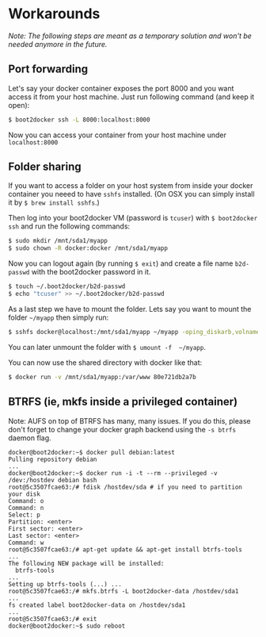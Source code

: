 Workarounds
===========

*Note: The following steps are meant as a temporary solution and won't be needed anymore in the future.*

## Port forwarding

Let's say your docker container exposes the port 8000 and you want access it from your host machine. Just run following command (and keep it open):

```sh
$ boot2docker ssh -L 8000:localhost:8000
```

Now you can access your container from your host machine under `localhost:8000`


## Folder sharing

If you want to access a folder on your host system from inside your docker container you neeed to have `sshfs` installed. (On OSX you can simply install it by `$ brew install sshfs`.)

Then log into your boot2docker VM (password is `tcuser`) with `$ boot2docker ssh` and run the following commands:

```sh
$ sudo mkdir /mnt/sda1/myapp
$ sudo chown -R docker:docker /mnt/sda1/myapp
```

Now you can logout again (by running `$ exit`) and create a file name `b2d-passwd` with the boot2docker password in it.

```sh
$ touch ~/.boot2docker/b2d-passwd
$ echo "tcuser" >> ~/.boot2docker/b2d-passwd
```

As a last step we have to mount the folder. Lets say you want to mount the folder `~/myapp` then simply run:

```sh
$ sshfs docker@localhost:/mnt/sda1/myapp ~/myapp -oping_diskarb,volname=b2d-myapp -p 2022 -o reconnect -o UserKnownHostsFile=/dev/null -o password_stdin < ~/.boot2docker/b2d-passwd
```

You can later unmount the folder with `$ umount -f  ~/myapp`.

You can now use the shared directory with docker like that:

```sh
$ docker run -v /mnt/sda1/myapp:/var/www 80e721db2a7b
```

## BTRFS (ie, mkfs inside a privileged container)

Note: AUFS on top of BTRFS has many, many issues.  If you do this, please don't
forget to change your docker graph backend using the `-s btrfs` daemon flag.

```console
docker@boot2docker:~$ docker pull debian:latest
Pulling repository debian
...
docker@boot2docker:~$ docker run -i -t --rm --privileged -v /dev:/hostdev debian bash
root@5c3507fcae63:/# fdisk /hostdev/sda # if you need to partition your disk
Command: o
Command: n
Select: p
Partition: <enter>
First sector: <enter>
Last sector: <enter>
Command: w
root@5c3507fcae63:/# apt-get update && apt-get install btrfs-tools
...
The following NEW package will be installed:
  btrfs-tools
...
Setting up btrfs-tools (...) ...
root@5c3507fcae63:/# mkfs.btrfs -L boot2docker-data /hostdev/sda1
...
fs created label boot2docker-data on /hostdev/sda1
...
root@5c3507fcae63:/# exit
docker@boot2docker:~$ sudo reboot
```
